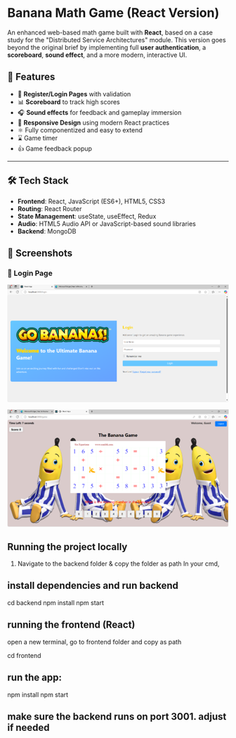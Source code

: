 # Banana Math Game (React Version)
An enhanced web-based math game built with **React**, based on a case study for the "Distributed Service Architectures" module. This version goes beyond the original brief by implementing full **user authentication**, a **scoreboard**, **sound effect**, and a more modern, interactive UI.


## 📌 Features

- 📝 **Register/Login Pages** with validation
- 📊 **Scoreboard** to track high scores
- 🎧 **Sound effects** for feedback and gameplay immersion
- 🎨 **Responsive Design** using modern React practices
- ⚛️ Fully componentized and easy to extend
- ⌛ Game timer
- 👍 Game feedback popup

---

## 🛠️ Tech Stack

- **Frontend**: React, JavaScript (ES6+), HTML5, CSS3
- **Routing**: React Router
- **State Management**: useState, useEffect, Redux 
- **Audio**: HTML5 Audio API or JavaScript-based sound libraries
- **Backend**: MongoDB


## 📸 Screenshots

### 🔐 Login Page
![Login](./frontend/src/assets/login-page.png)

![Gameplay](./frontend/src/assets/gameplay-mode.png)

## Running the project locally

1. Navigate to the backend folder & copy the folder as path
In your cmd, 
## install dependencies and run backend

cd backend
npm install
npm start


## running the frontend (React)

open a new terminal, go to frontend folder and copy as path

cd frontend

## run the app:
npm install
npm start 

## make sure the backend runs on port 3001. adjust if needed
